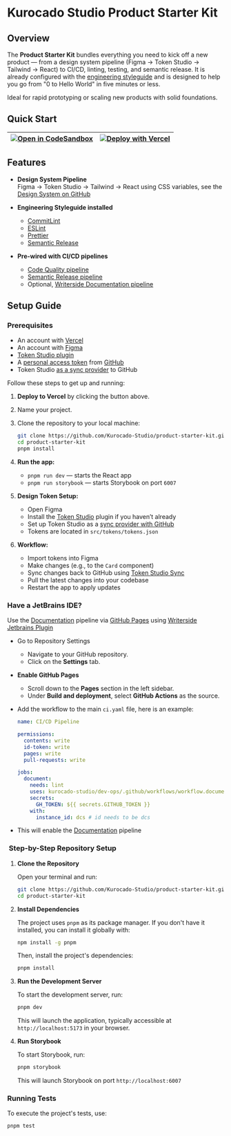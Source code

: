 # Kurocado Studio Product Starter Kit

## Overview

The **Product Starter Kit** bundles everything you need to kick off a new product — from a design
system pipeline (Figma → Token Studio → Tailwind → React) to CI/CD, linting, testing, and semantic
release. It is already configured with the
[engineering styleguide](https://kurocado-studio.github.io/platform/styleguide.html) and is designed
to help you go from "0 to Hello World" in five minutes or less.

Ideal for rapid prototyping or scaling new products with solid foundations.

## Quick Start

| [![Open in CodeSandbox](https://codesandbox.io/static/img/play-codesandbox.svg)](https://codesandbox.io/s/github/Kurocado-Studio/product-starter-kit/tree/main) | [![Deploy with Vercel](https://vercel.com/button)](https://vercel.com/new/clone?repository-url=https://github.com/Kurocado-Studio/product-starter-kit/tree/main&project-name=product-starter-react-template&repository-name=product-starter-react-template&branch=main) |
| --------------------------------------------------------------------------------------------------------------------------------------------------------------- | ----------------------------------------------------------------------------------------------------------------------------------------------------------------------------------------------------------------------------------------------------------------------- |

## Features

- **Design System Pipeline**  
  Figma → Token Studio → Tailwind → React using CSS variables, see the
  [Design System on GitHub](https://github.com/Kurocado-Studio/design-system)

- **Engineering Styleguide installed**

  - [CommitLint](https://kurocado-studio.github.io/platform/how-to-install-commitlint.html)
  - [ESLint](https://kurocado-studio.github.io/platform/how-to-install-eslint.html)
  - [Prettier](https://kurocado-studio.github.io/platform/how-to-install-prettier.html)
  - [Semantic Release](https://kurocado-studio.github.io/platform/how-to-install-semantic-release.html)

- **Pre-wired with CI/CD pipelines**

  - [Code Quality pipeline](https://kurocado-studio.github.io/platform/lint.html)
  - [Semantic Release pipeline](https://kurocado-studio.github.io/platform/release.html)
  - Optional,
    [Writerside Documentation pipeline](https://kurocado-studio.github.io/platform/document.html)

## Setup Guide

### Prerequisites

- An account with [Vercel](https://vercel.com)
- An account with [Figma](https://www.figma.com)
- [Token Studio plugin](https://docs.tokens.studio)
- A
  [personal access token](https://docs.tokens.studio/token-storage-and-sync/sync-provider-github#2-personal-access-token)
  from [GitHub](https://github.com)
- Token Studio
  [as a sync provider](https://docs.tokens.studio/token-storage-and-sync/sync-provider-github) to
  GitHub

Follow these steps to get up and running:

1. **Deploy to Vercel** by clicking the button above.
2. Name your project.
3. Clone the repository to your local machine:

   ```bash
   git clone https://github.com/Kurocado-Studio/product-starter-kit.git
   cd product-starter-kit
   pnpm install
   ```

4. **Run the app:**

   - `pnpm run dev` — starts the React app
   - `pnpm run storybook` — starts Storybook on port `6007`

5. **Design Token Setup:**

   - Open Figma
   - Install the [Token Studio](https://tokens.studio/) plugin if you haven’t already
   - Set up Token Studio as a
     [sync provider with GitHub](https://docs.tokens.studio/token-storage-and-sync/sync-provider-github)
   - Tokens are located in `src/tokens/tokens.json`

6. **Workflow:**

   - Import tokens into Figma
   - Make changes (e.g., to the `Card` component)
   - Sync changes back to GitHub using
     [Token Studio Sync](https://docs.tokens.studio/token-storage-and-sync/sync-push-pull-changes)
   - Pull the latest changes into your codebase
   - Restart the app to apply updates

### Have a JetBrains IDE?

Use the [Documentation](https://kurocado-studio.github.io/platform/document.html) pipeline via
[GitHub Pages](https://pages.github.com) using
[Writerside Jetbrains Plugin](https://plugins.jetbrains.com/plugin/20158-writerside)

- Go to Repository Settings
  - Navigate to your GitHub repository.
  - Click on the **Settings** tab.
- **Enable GitHub Pages**
  - Scroll down to the **Pages** section in the left sidebar.
  - Under **Build and deployment**, select **GitHub Actions** as the source.
- Add the workflow to the main `ci.yaml` file, here is an example:

  ```yaml
  name: CI/CD Pipeline

  permissions:
    contents: write
    id-token: write
    pages: write
    pull-requests: write

  jobs:
    document:
      needs: lint
      uses: kurocado-studio/dev-ops/.github/workflows/workflow.document.yml@main
      secrets:
        GH_TOKEN: ${{ secrets.GITHUB_TOKEN }}
      with:
        instance_id: dcs # id needs to be dcs
  ```

- This will enable the [Documentation](https://kurocado-studio.github.io/platform/document.html)
  pipeline

### ️ Step-by-Step Repository Setup

1. **Clone the Repository**

   Open your terminal and run:

   ```bash
   git clone https://github.com/Kurocado-Studio/product-starter-kit.git
   cd product-starter-kit
   ```

2. **Install Dependencies**

   The project uses `pnpm` as its package manager. If you don't have it installed, you can install
   it globally with:

   ```bash
   npm install -g pnpm
   ```

   Then, install the project's dependencies:

   ```bash
   pnpm install
   ```

3. **Run the Development Server**

   To start the development server, run:

   ```bash
   pnpm dev
   ```

   This will launch the application, typically accessible at `http://localhost:5173` in your
   browser.

4. **Run Storybook**

   To start Storybook, run:

   ```bash
   pnpm storybook
   ```

   This will launch Storybook on port `http://localhost:6007`

### Running Tests

To execute the project's tests, use:

```bash
pnpm test
```
